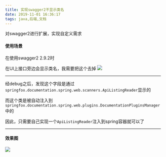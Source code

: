 ```yaml
---
title: 实现swagger2不显示类名
date: 2019-11-01 16:36:17
tags: java,后端,文档
---
```


对swagger2进行扩展，实现自定义需求



<!-- more -->



#### 使用场景

在使用swagger2 2.9.2时

在UI上接口旁边会显示类名，我需要把这个去掉
![](https://i.loli.net/2019/11/01/ytJOdM9PQqFwoD7.png)

---

经debug之后，发现这个字段是通过`springfox.documentation.spring.web.scanners.ApiListingReader`显示的


而这个类是被自动注入到`springfox.documentation.spring.web.plugins.DocumentationPluginsManager`中的

因此，只需要自己实现一个`ApiListingReader`注入到spring容器就可以了

---
#### 效果图
![](https://i.loli.net/2019/11/01/2Xc83BoGxCaKmys.png)